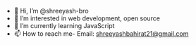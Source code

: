 - 👋 Hi, I’m @shreeyash-bro
- 👀 I’m interested in web development, open source
- 🌱 I’m currently learning JavaScript
- 📫 How to reach me- Email: shreeyashbahirat21@gmail.com

<!---
shreeyash-bro/shreeyash-bro is a ✨ special ✨ repository because its `README.md` (this file) appears on your GitHub profile.
You can click the Preview link to take a look at your changes.
--->
